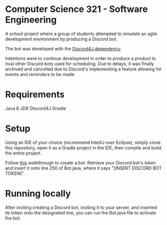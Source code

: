 # Computer Science 321 - Software Engineering
A school project where a group of students attempted to simulate an agile development environment by producing a Discord bot.

The bot was developed with the [Discord4J dependency](https://github.com/Discord4J/Discord4J).

Intentions were to continue development in order to produce a product to rival other Discord bots used for scheduling. Due to delays, it was finally archived and cancelled due to Discord's implementing a feature allowing for events and reminders to be made.

# Requirements
Java 8 JDK
Discord4J
Gradle

# Setup
Using an IDE of your choice (recommend IntelliJ over Eclipse), simply clone this repository, open it as a Gradle project in the IDE, then compile and build the entire project.

Follow [this](https://discordpy.readthedocs.io/en/stable/discord.html) walkthrough to create a bot. Retrieve your Discord bot's token and insert it onto line 250 of Bot.java, where it says "[INSERT DISCORD BOT TOKEN]".

# Running locally
After inviting creating a Discord bot, inviting it to your server, and inserted its token onto the designated line, you can run the Bot.java file to activate the bot.
